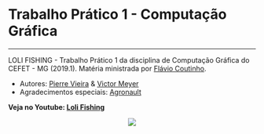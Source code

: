 # Trabalho Prático 1 - Computação Gráfica
---
LOLI FISHING - Trabalho Prático 1 da disciplina de Computação Gráfica do CEFET - MG (2019.1). Matéria ministrada por
[Flávio Coutinho](https://github.com/fegemo).

- Autores: [Pierre Vieira](https://github.com/PierreVieira) & [Victor Meyer](https://github.com/VictorMeyer139)
- Agradecimentos especiais: [Agronault](https://github.com/Agronault)

**Veja no Youtube: [Loli Fishing](https://youtu.be/_8YVfkhqG-E)**
<p align = "center">
  <img src = "https://user-images.githubusercontent.com/49538805/79044809-b7364f00-7bdd-11ea-9cbe-41c970588124.jpg">
</p>
